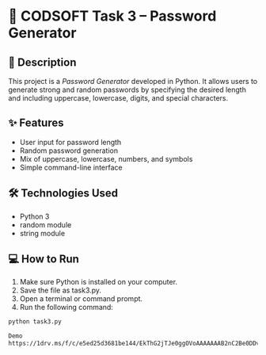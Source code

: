 # 🔐 CODSOFT Task 3 – Password Generator

## 📌 Description
This project is a *Password Generator* developed in Python. It allows users to generate strong and random passwords by specifying the desired length and including uppercase, lowercase, digits, and special characters.

## ✨ Features
- User input for password length
- Random password generation
- Mix of uppercase, lowercase, numbers, and symbols
- Simple command-line interface

## 🛠 Technologies Used
- Python 3
- random module
- string module

## 💻 How to Run
1. Make sure Python is installed on your computer.
2. Save the file as task3.py.
3. Open a terminal or command prompt.
4. Run the following command:
```bash
python task3.py

Demo
https://1drv.ms/f/c/e5ed25d3681be144/EkThG2jTJe0ggOVoAAAAAAAB2nC2Be0DDvXeXA_GowtN-A?e=R3lz9p
